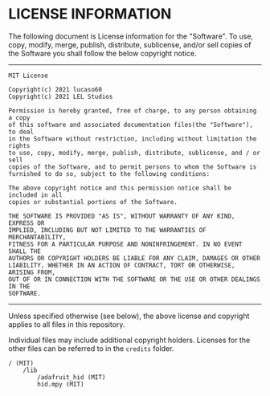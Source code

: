 # LICENSE INFORMATION

The following document is License information for the "Software". To use, copy, modify, merge, publish, distribute, sublicense, and/or sell
copies of the Software you shall follow the below copyright notice.

___

```
MIT License

Copyright(c) 2021 lucaso60
Copyright(c) 2021 LEL Studios 

Permission is hereby granted, free of charge, to any person obtaining a copy
of this software and associated documentation files(the "Software"), to deal
in the Software without restriction, including without limitation the rights
to use, copy, modify, merge, publish, distribute, sublicense, and / or sell
copies of the Software, and to permit persons to whom the Software is
furnished to do so, subject to the following conditions:

The above copyright notice and this permission notice shall be included in all
copies or substantial portions of the Software.

THE SOFTWARE IS PROVIDED "AS IS", WITHOUT WARRANTY OF ANY KIND, EXPRESS OR
IMPLIED, INCLUDING BUT NOT LIMITED TO THE WARRANTIES OF MERCHANTABILITY,
FITNESS FOR A PARTICULAR PURPOSE AND NONINFRINGEMENT. IN NO EVENT SHALL THE
AUTHORS OR COPYRIGHT HOLDERS BE LIABLE FOR ANY CLAIM, DAMAGES OR OTHER
LIABILITY, WHETHER IN AN ACTION OF CONTRACT, TORT OR OTHERWISE, ARISING FROM,
OUT OF OR IN CONNECTION WITH THE SOFTWARE OR THE USE OR OTHER DEALINGS IN THE
SOFTWARE.
```

---
Unless specified otherwise (see below), the above license and copyright applies to all files in this repository.

Individual files may include additional copyright holders. Licenses for the other files can be referred to in the `credits` folder. 

```
/ (MIT)
    /lib
        /adafruit_hid (MIT)
        hid.mpy (MIT)
```
